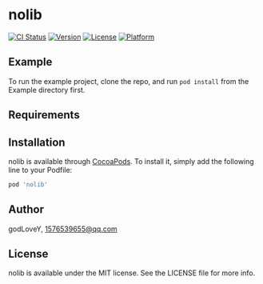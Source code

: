 # nolib

[![CI Status](https://img.shields.io/travis/godLoveY/nolib.svg?style=flat)](https://travis-ci.org/godLoveY/nolib)
[![Version](https://img.shields.io/cocoapods/v/nolib.svg?style=flat)](https://cocoapods.org/pods/nolib)
[![License](https://img.shields.io/cocoapods/l/nolib.svg?style=flat)](https://cocoapods.org/pods/nolib)
[![Platform](https://img.shields.io/cocoapods/p/nolib.svg?style=flat)](https://cocoapods.org/pods/nolib)

## Example

To run the example project, clone the repo, and run `pod install` from the Example directory first.

## Requirements

## Installation

nolib is available through [CocoaPods](https://cocoapods.org). To install
it, simply add the following line to your Podfile:

```ruby
pod 'nolib'
```

## Author

godLoveY, 1576539655@qq.com

## License

nolib is available under the MIT license. See the LICENSE file for more info.
